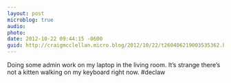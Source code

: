 ```yaml
---
layout: post
microblog: true
audio: 
photo: 
date: 2012-10-22 09:44:15 -0600
guid: http://craigmcclellan.micro.blog/2012/10/22/t260406219003535362.html
---
```

Doing some admin work on my laptop in the living room. It’s strange there’s not a kitten walking on my keyboard right now. #declaw
